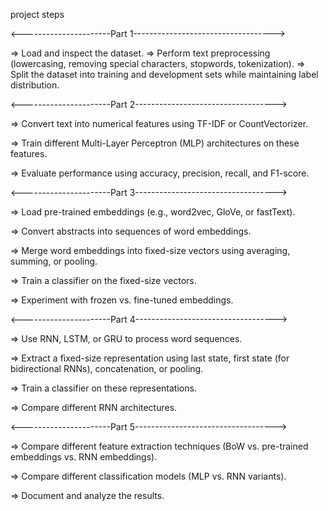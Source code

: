 project steps

<----------------------Part 1----------------------------------->

=> Load and inspect the dataset.
=> Perform text preprocessing (lowercasing, removing special characters, stopwords, tokenization).
=> Split the dataset into training and development sets while maintaining label distribution.

<----------------------Part 2----------------------------------->

=> Convert text into numerical features using TF-IDF or CountVectorizer.

=> Train different Multi-Layer Perceptron (MLP) architectures on these features.

=> Evaluate performance using accuracy, precision, recall, and F1-score.

<----------------------Part 3----------------------------------->

=> Load pre-trained embeddings (e.g., word2vec, GloVe, or fastText).

=> Convert abstracts into sequences of word embeddings.

=> Merge word embeddings into fixed-size vectors using averaging, summing, or pooling.

=> Train a classifier on the fixed-size vectors.

=> Experiment with frozen vs. fine-tuned embeddings.

<----------------------Part 4----------------------------------->

=> Use RNN, LSTM, or GRU to process word sequences.

=> Extract a fixed-size representation using last state, first state (for bidirectional RNNs), concatenation, or pooling.

=> Train a classifier on these representations.

=> Compare different RNN architectures.

<----------------------Part 5----------------------------------->

=> Compare different feature extraction techniques (BoW vs. pre-trained embeddings vs. RNN embeddings).

=> Compare different classification models (MLP vs. RNN variants).

=> Document and analyze the results.
